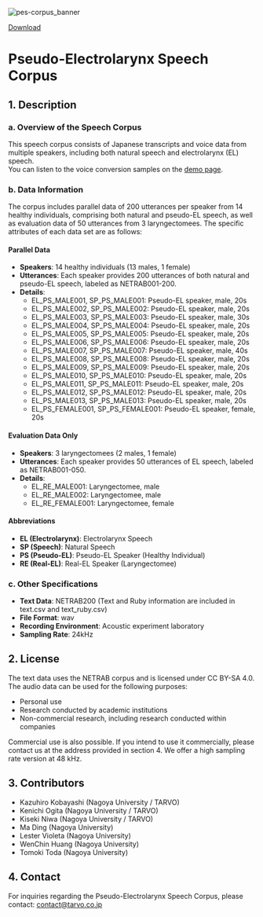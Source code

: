 ![pes-corpus_banner](https://github.com/user-attachments/assets/18279e04-2fdd-4a72-884f-e869506a5a6b)

[Download](https://drive.google.com/file/d/12pyzritu5ulHR0mX66kjGih-Zf8BrZ2Q/view?usp=sharing)

# Pseudo-Electrolarynx Speech Corpus

## 1. Description

### a. Overview of the Speech Corpus
This speech corpus consists of Japanese transcripts and voice data from multiple speakers, including both natural speech and electrolarynx (EL) speech.  
You can listen to the voice conversion samples on the [demo page](https://unilight.github.io/Publication-Demos/publications/asj2024autumn-pesc/index.html).

### b. Data Information
The corpus includes parallel data of 200 utterances per speaker from 14 healthy individuals, comprising both natural and pseudo-EL speech, as well as evaluation data of 50 utterances from 3 laryngectomees. The specific attributes of each data set are as follows:

#### Parallel Data
- **Speakers**: 14 healthy individuals (13 males, 1 female)
- **Utterances**: Each speaker provides 200 utterances of both natural and pseudo-EL speech, labeled as NETRAB001-200.
- **Details**:
    - EL_PS_MALE001, SP_PS_MALE001: Pseudo-EL speaker, male, 20s
    - EL_PS_MALE002, SP_PS_MALE002: Pseudo-EL speaker, male, 20s
    - EL_PS_MALE003, SP_PS_MALE003: Pseudo-EL speaker, male, 30s
    - EL_PS_MALE004, SP_PS_MALE004: Pseudo-EL speaker, male, 20s
    - EL_PS_MALE005, SP_PS_MALE005: Pseudo-EL speaker, male, 20s
    - EL_PS_MALE006, SP_PS_MALE006: Pseudo-EL speaker, male, 20s
    - EL_PS_MALE007, SP_PS_MALE007: Pseudo-EL speaker, male, 40s
    - EL_PS_MALE008, SP_PS_MALE008: Pseudo-EL speaker, male, 20s
    - EL_PS_MALE009, SP_PS_MALE009: Pseudo-EL speaker, male, 20s
    - EL_PS_MALE010, SP_PS_MALE010: Pseudo-EL speaker, male, 20s
    - EL_PS_MALE011, SP_PS_MALE011: Pseudo-EL speaker, male, 20s
    - EL_PS_MALE012, SP_PS_MALE012: Pseudo-EL speaker, male, 20s
    - EL_PS_MALE013, SP_PS_MALE013: Pseudo-EL speaker, male, 20s
    - EL_PS_FEMALE001, SP_PS_FEMALE001: Pseudo-EL speaker, female, 20s

#### Evaluation Data Only
- **Speakers**: 3 laryngectomees (2 males, 1 female)
- **Utterances**: Each speaker provides 50 utterances of EL speech, labeled as NETRAB001-050.
- **Details**:
    - EL_RE_MALE001: Laryngectomee, male
    - EL_RE_MALE002: Laryngectomee, male
    - EL_RE_FEMALE001: Laryngectomee, female

#### Abbreviations
- **EL (Electrolarynx)**: Electrolarynx Speech
- **SP (Speech)**: Natural Speech
- **PS (Pseudo-EL)**: Pseudo-EL Speaker (Healthy Individual)
- **RE (Real-EL)**: Real-EL Speaker (Laryngectomee)

### c. Other Specifications
- **Text Data**: NETRAB200 (Text and Ruby information are included in text.csv and text_ruby.csv)
- **File Format**: wav
- **Recording Environment**: Acoustic experiment laboratory
- **Sampling Rate**: 24kHz

## 2. License
The text data uses the NETRAB corpus and is licensed under CC BY-SA 4.0. The audio data can be used for the following purposes:
- Personal use
- Research conducted by academic institutions
- Non-commercial research, including research conducted within companies

Commercial use is also possible. If you intend to use it commercially, please contact us at the address provided in section 4. We offer a high sampling rate version at 48 kHz.

## 3. Contributors
- Kazuhiro Kobayashi (Nagoya University / TARVO)
- Kenichi Ogita (Nagoya University / TARVO)
- Kiseki Niwa (Nagoya University / TARVO)
- Ma Ding (Nagoya University)
- Lester Violeta (Nagoya University)
- WenChin Huang (Nagoya University)
- Tomoki Toda (Nagoya University)

## 4. Contact
For inquiries regarding the Pseudo-Electrolarynx Speech Corpus, please contact: contact@tarvo.co.jp
